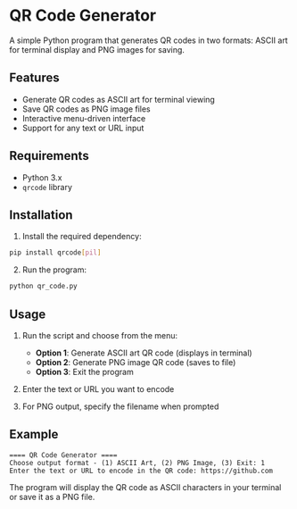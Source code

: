 # QR Code Generator

A simple Python program that generates QR codes in two formats: ASCII art for terminal display and PNG images for saving.

## Features

- Generate QR codes as ASCII art for terminal viewing
- Save QR codes as PNG image files
- Interactive menu-driven interface
- Support for any text or URL input

## Requirements

- Python 3.x
- `qrcode` library

## Installation

1. Install the required dependency:
```bash
pip install qrcode[pil]
```

2. Run the program:
```bash
python qr_code.py
```

## Usage

1. Run the script and choose from the menu:
    - **Option 1**: Generate ASCII art QR code (displays in terminal)
    - **Option 2**: Generate PNG image QR code (saves to file)
    - **Option 3**: Exit the program

2. Enter the text or URL you want to encode

3. For PNG output, specify the filename when prompted

## Example

```
==== QR Code Generator ====
Choose output format - (1) ASCII Art, (2) PNG Image, (3) Exit: 1
Enter the text or URL to encode in the QR code: https://github.com
```

The program will display the QR code as ASCII characters in your terminal or save it as a PNG file.